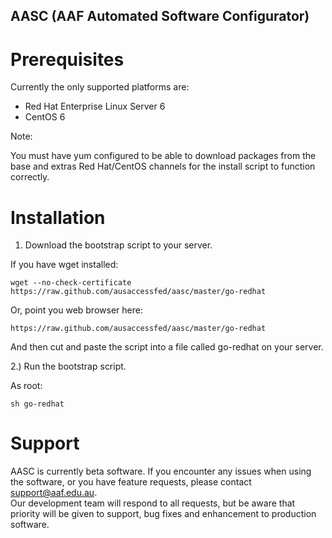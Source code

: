 AASC (AAF Automated Software Configurator)
------------------------------------------

Prerequisites
=============

Currently the only supported platforms are:

- Red Hat Enterprise Linux Server 6
- CentOS 6

Note:

You must have yum configured to be able to download packages from the base and extras Red Hat/CentOS channels for the install script to function correctly.

Installation
============

1) Download the bootstrap script to your server.

If you have wget installed:

    wget --no-check-certificate https://raw.github.com/ausaccessfed/aasc/master/go-redhat

Or, point you web browser here:

    https://raw.github.com/ausaccessfed/aasc/master/go-redhat

And then cut and paste the script into a file called go-redhat on your server.

2.) Run the bootstrap script.

As root:

    sh go-redhat

Support
=======

AASC is currently beta software.  If you encounter any issues when using the software, or you have feature requests, please contact [support@aaf.edu.au](mailto:support@aaf.edu.au).  
Our development team will respond to all requests, but be aware that priority will be given to support, bug fixes and enhancement to production software.
